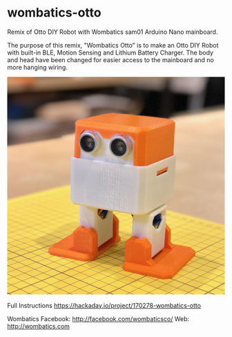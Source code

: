# wombatics-otto
Remix of Otto DIY Robot with Wombatics sam01 Arduino Nano mainboard.

The purpose of this remix, "Wombatics Otto" is to make an Otto DIY Robot with built-in BLE, Motion Sensing and Lithium Battery Charger. The body and head have been changed for easier access to the mainboard and no more hanging wiring.

<img src="images/00-Wombatics-Otto.jpg" width="512" alt="Wombatics Otto" />

Full Instructions
https://hackaday.io/project/170278-wombatics-otto

Wombatics
Facebook: http://facebook.com/wombaticsco/
Web: http://wombatics.com
